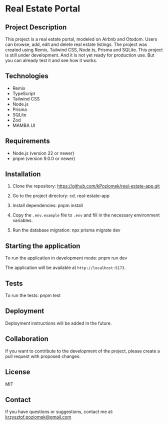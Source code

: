 # Real Estate Portal

## Project Description
This project is a real estate portal, modeled on Airbnb and Otodom. Users can browse, add, edit and delete real estate listings. The project was created using Remix, Tailwind CSS, Node.ts, Prisma and SQLite.
This project is still under development. And it is not yet ready for production use. But you can already test it and see how it works.

## Technologies
- Remix
- TypeScript
- Tailwind CSS
- Node.js
- Prisma
- SQLite
- Zod
- MAMBA UI

## Requirements
- Node.js (version 22 or newer)
- pnpm (version 9.0.0 or newer)

## Installation
1. Clone the repository: https://github.com/kPoziomek/real-estate-app.git
2. Go to the project directory: cd. real-estate-app
3. Install dependencies: pnpm install
4. Copy the `.env.example` file to `.env` and fill in the necessary environment variables.

5. Run the database migration: npx prisma migrate dev

## Starting the application
To run the application in development mode: pnpm run dev

The application will be available at `http://localhost:5173`.

## Tests
To run the tests: pnpm test

## Deployment
Deployment instructions will be added in the future.

## Collaboration
If you want to contribute to the development of the project, please create a pull request with proposed changes.

## License
MIT

## Contact
If you have questions or suggestions, contact me at: krzysztof.poziomek@gmail.com
